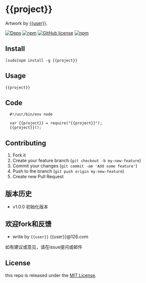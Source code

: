 # {{project}}


Artwork by [{{user}}](http://www.github.com/{{user}}/).

[![Deps](https://david-dm.org/{{user}}/{{project}}.svg)](https://david-dm.org/{{user}}/{{project}}) 
[![npm](https://img.shields.io/npm/v/{{project}}.svg)](https://www.npmjs.com/package/{{project}})
[![GitHub license](https://img.shields.io/badge/license-MIT-blue.svg)](https://raw.githubusercontent.com/{{user}}/{{project}}/master/LICENSE.md)
[![npm](https://img.shields.io/npm/dt/{{project}}.svg)](https://www.npmjs.com/package/{{project}})


## Install

    [sudo]npm install -g {{project}}

## Usage 

```
{{project}}
```

## Code

```
  #!/usr/bin/env node

  var {{project}} = require("{{project}}");
  {{project}}();
```

## Contributing

1. Fork it
2. Create your feature branch (`git checkout -b my-new-feature`)
3. Commit your changes (`git commit -am 'Add some feature'`)
4. Push to the branch (`git push origin my-new-feature`)
5. Create new Pull Request

## 版本历史

- v1.0.0 初始化版本

## 欢迎fork和反馈

- write by `{{user}}` {{user}}@126.com

如有建议或意见，请在issue提问或邮件

## License

this repo is released under the [MIT
License](http://www.opensource.org/licenses/MIT).
